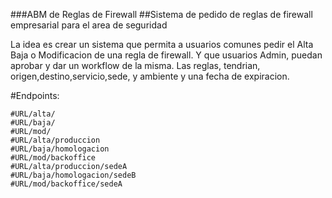 ###ABM de Reglas de Firewall
##Sistema de pedido de reglas de firewall empresarial para el area de seguridad

La idea es crear un sistema que permita a usuarios comunes pedir el Alta Baja o Modificacion de una regla de firewall. Y que usuarios Admin, puedan aprobar y dar un workflow de la misma. Las reglas, tendrian, origen,destino,servicio,sede, y ambiente y una fecha de expiracion.

#Endpoints:


```
#URL/alta/
#URL/baja/
#URL/mod/
#URL/alta/produccion
#URL/baja/homologacion
#URL/mod/backoffice
#URL/alta/produccion/sedeA
#URL/baja/homologacion/sedeB
#URL/mod/backoffice/sedeA
```
